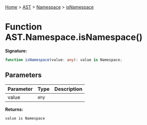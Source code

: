 [Home](../../../../../index.md) &gt; [AST](../../../../ast.md) &gt; [Namespace](../../namespace.md) &gt; [isNamespace](./isnamespace_1.md)

# Function AST.Namespace.isNamespace()

<b>Signature:</b>

```typescript
function isNamespace(value: any): value is Namespace;
```

## Parameters

|  Parameter | Type | Description |
|  --- | --- | --- |
|  value | `any` |  |

<b>Returns:</b>

`value is Namespace`

